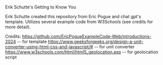 Erik Schutte's Getting to Know You

Erik Schutte created this repository from Eric Pogue and chat gpt's template. Utilizes several example code from W3Schools (see credits for more detail). 


Credits:
https://github.com/EricPogueExampleCode-Web/introductions-2024 -- for template 
https://www.geeksforgeeks.org/design-a-unit-converter-using-html-css-and-javascript/# -- for unit converter
https://www.w3schools.com/html/html5_geolocation.asp -- for geolocation script
